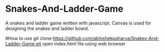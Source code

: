 # Snakes-And-Ladder-Game

A snakes and ladder game written with javascript.
Canvas is used for designing the snakes and ladder board.

#How to use
git clone https://github.com/abhishekpaharva/Snakes-And-Ladder-Game.git
open index.html file using web browser
